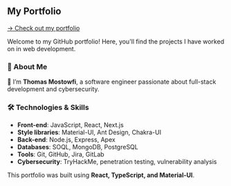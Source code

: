 ## My Portfolio

[-> Check out my portfolio](https://tmostowfi-portefolio.netlify.app/)  

Welcome to my GitHub portfolio! Here, you'll find the projects I have worked on in web development.

### 📌 About Me  
👋 I’m **Thomas Mostowfi**, a software engineer passionate about full-stack development and cybersecurity.

### 🛠️ Technologies & Skills  
- **Front-end**: JavaScript, React, Next.js
- **Style libraries**: Material-UI, Ant Design, Chakra-UI
- **Back-end**: Node.js, Express, Apex  
- **Databases**: SOQL, MongoDB, PostgreSQL  
- **Tools**: Git, GitHub, Jira, GitLab  
- **Cybersecurity**: TryHackMe, penetration testing, vulnerability analysis  

This portfolio was built using **React, TypeScript, and Material-UI**.  
